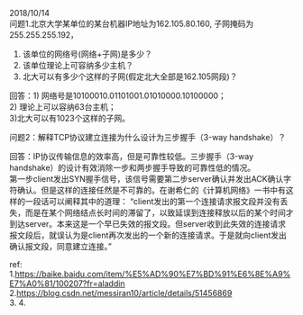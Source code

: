 2018/10/14  
问题1.北京大学某单位的某台机器IP地址为162.105.80.160, 子网掩码为255.255.255.192，  
1) 该单位的网络号(网络+子网)是多少？  
2) 该单位理论上可容纳多少主机？  
3) 北大可以有多少个这样的子网(假定北大全部是162.105网段)？  

回答：1) 网络号是10100010.01101001.01010000.10100000；  
2) 理论上可以容纳63台主机；  
3)北大可以有1023个这样的子网。  

问题2：解释TCP协议建立连接为什么设计为三步握手（3-way handshake）？  

回答：IP协议传输信息的效率高，但是可靠性较低。三步握手（3-way handshake）的设计有效消除一步和两步握手导致的可靠性低的情况。  
第一步client发出SYN握手信号，该信号需要第二步server确认并发出ACK确认字符确认。但是这样的连接任然是不可靠的。在谢希仁的《计算机网络》一书中有这样的一段话可以阐释其中的道理：
    “client发出的第一个连接请求报文段并没有丢失，而是在某个网络结点长时间的滞留了，以致延误到连接释放以后的某个时间才到达server。本来这是一个早已失效的报文段。但server收到此失效的连接请求报文段后，就误认为是client再次发出的一个新的连接请求。于是就向client发出确认报文段，同意建立连接。”  
     

ref:  
1.https://baike.baidu.com/item/%E5%AD%90%E7%BD%91%E6%8E%A9%E7%A0%81/100207?fr=aladdin  
2.https://blog.csdn.net/messiran10/article/details/51456869  
3.
4.

